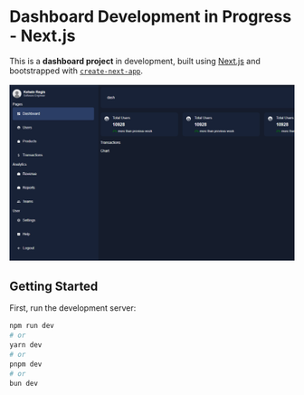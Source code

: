 # Dashboard Development in Progress - Next.js

This is a **dashboard project** in development, built using [Next.js](https://nextjs.org) and bootstrapped with [`create-next-app`](https://nextjs.org/docs/app/api-reference/cli/create-next-app).

![Dashboard Preview](public/dashimg.png)

## Getting Started

First, run the development server:

```bash
npm run dev
# or
yarn dev
# or
pnpm dev
# or
bun dev
